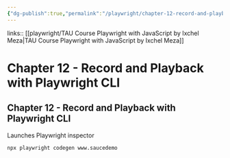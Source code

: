 ```yaml
---
{"dg-publish":true,"permalink":"/playwright/chapter-12-record-and-playback-with-playwright-cli/","tags":["playwright"],"created":"","updated":""}
---
```


links:: [[playwright/TAU Course Playwright with JavaScript by Ixchel Meza\|TAU Course Playwright with JavaScript by Ixchel Meza]]

# Chapter 12 - Record and Playback with Playwright CLI

## Chapter 12 - Record and Playback with Playwright CLI

Launches Playwright inspector

```Shell
npx playwright codegen www.saucedemo
```